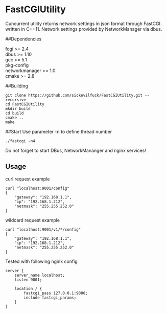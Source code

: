 # FastCGIUtility
Cuncurrent utility returns network settings in json format through FastCGI written in C++11. Network settings provided by NetworkManager via dbus. 

##Dependencies

fcgi >= 2.4  
dbus >= 1.10  
gcc >= 5.1  
pkg-config  
networkmanager >= 1.0  
cmake >= 2.8

##Building
```
git clone https://github.com/sickevilfuck/FastCGIUtility.git --recursive
cd FastCGIUtility
mkdir build
cd build
cmake ..
make
```

##Start
Use parameter -n to define thread number
```
./fastcgi -n4
```
Do not forget to start DBus, NetworkMananger and nginx services!

## Usage
curl request example  

```
curl "localhost:9001/config"
{
    "gateway": "192.168.1.1",
    "ip": "192.168.1.212",
    "netmask": "255.255.252.0"
}
```

wildcard request example  

```
curl "localhost:9001/v1/*/config"
{
    "gateway": "192.168.1.1",
    "ip": "192.168.1.212",
    "netmask": "255.255.252.0"
}
```

Tested with following nginx config
```
server { 
    server_name localhost; 
    listen 9001;    

    location / { 
        fastcgi_pass 127.0.0.1:9000; 
        include fastcgi_params; 
    }   
}
```
